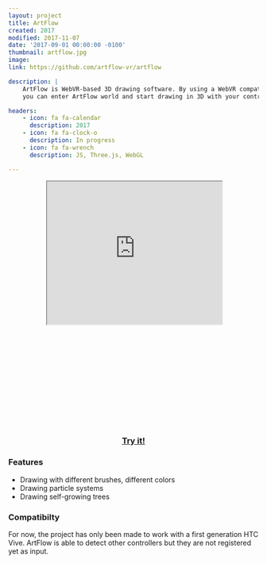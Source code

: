 ```yaml
---
layout: project
title: ArtFlow
created: 2017
modified: 2017-11-07
date: '2017-09-01 00:00:00 -0100'
thumbnail: artflow.jpg
image:
link: https://github.com/artflow-vr/artflow

description: |
    ArtFlow is WebVR-based 3D drawing software. By using a WebVR compatible device,
    you can enter ArtFlow world and start drawing in 3D with your controllers.

headers:
    - icon: fa fa-calendar
      description: 2017
    - icon: fa fa-clock-o
      description: In progress
    - icon: fa fa-wrench
      description: JS, Three.js, WebGL

---
```


<iframe style="position: relative; left: 15%; width: 70%; height: 30vw; margin-bottom: 5vh;"
  src="https://www.youtube.com/embed/QyUaBjSxGXc&t">
</iframe>

<h3 style="text-align: center;"><a href="{{site.url}}/artflow">Try it!</a></h3>

### Features

* Drawing with different brushes, different colors
* Drawing particle systems
* Drawing self-growing trees

### Compatibilty

For now, the project has only been made to work with a first generation HTC Vive.
ArtFlow is able to detect other controllers but they are not registered yet as input.

